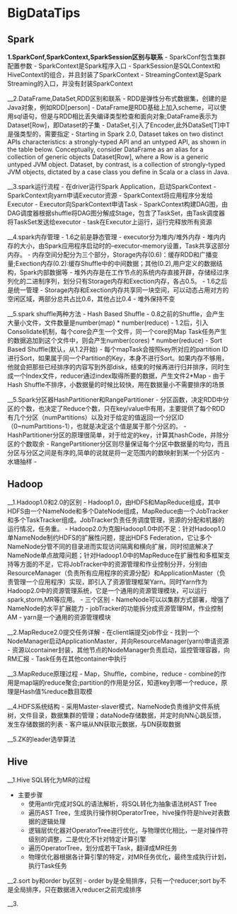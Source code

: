 # BigDataTips

## Spark 

__1.SparkConf,SparkContext,SparkSession区别与联系__
	 - SparkConf包含集群配置参数
	 - SparkContext是Spark程序入口
	 - SparkSession是SQLContext和HiveContext的组合，并且封装了SparkContext
	 - StreamingContext是Spark Streaming的入口，并没有封装SparkContext

 __2.DataFrame,DataSet,RDD区别和联系
	 - RDD是弹性分布式数据集，创建的是Java对象，例如RDD[person]
	 - DataFrame是RDD基础上加入scheme，可以使用sql语句，但是与RDD相比丢失编译类型检查和面向对象;DataFrame表示为Dataset[Row]，即Dataset的子集
	 - DataSet,引入了Encoder,此外DataSet[T]中T是强类型的，需要指定
	 - Starting in Spark 2.0, Dataset takes on two distinct APIs characteristics: a strongly-typed API and an untyped API, as shown in the table below. Conceptually, consider DataFrame as an alias for a collection of generic objects Dataset[Row], where a Row is a generic untyped JVM object. Dataset, by contrast, is a collection of strongly-typed JVM objects, dictated by a case class you define in Scala or a class in Java.

 __3.spark运行流程
 	- 在driver运行Spark Application，启动SparkContext
 	- SparkContext向yarn申请Executor资源
 	- SparkContext将应用程序分发给Executor
 	- Executor向SparkContext申请Task
 	- SparkContext构建DAG图，由DAG调度器根据shuffle将DAG图分解成Stage，包含了TaskSet，由Task调度器将TaskSet发送给executor
 	- task在Executor上运行，运行完释放所有资源

 __4.spark内存管理
 	- 1.6之前是静态管理
	 	- executor分为堆内/堆外内存
	 	- 堆内内存的大小，由Spark应用程序启动时的–executor-memory设置，Task共享这部分内存。
	 	- 内存空间分配分为三个部分，Storage内存(0.6)：缓存RDD和广播变量;Exection内存(0.2):缓存Shuffle中的中间数据；其他(0.2),用户定义的数据结构，Spark内部数据等
	 	- 堆外内存是在工作节点的系统内存直接开辟，存储经过序列化的二进制序列，划分只有Storage内存和Exection内存，各占0.5。
	 - 1.6之后是统一管理
	 	- Storage内存和Exection内存共享同一块空间，可以动态占用对方的空闲区域，两部分总共占比0.6，其他占比0.4
	 	- 堆外保持不变

__5.spark shuffle两种方法 
	- Hash Based Shuffle
		- 0.8之前的Shuffle，会产生大量小文件，文件数量是number(map) * number(reduce)
		- 1.2后，引入Consolidate机制，每个core会产生一个文件，同一个core的Map Task任务产生的数据追加到这个文件中，则会产生number(cores) * number(reduce)
	- Sort Based Shuffle(默认，从1.2开始)
		- 每个mapTask会按照key所对应的partition ID进行Sort，如果属于同一个Partition的Key，本身不进行Sort。如果内存不够用，他就会把那些已经排序的内容写到外部disk，结束的时候再进行归并排序，同时生成一个Index文件，reducer通过index取得所要的数据，产生文件2*Map
	- 由于Hash Shuffle不排序，小数据量的时候比较快，用在数据量小不需要排序的场景

__5.Spark分区器HashPartitioner和RangePartitioner
	- 分区函数，决定RDD中分区的个数，也决定了Reduce个数，只在key/value中有用，主要提供了每个RDD有几个分区（numPartitions）以及对于给定的值返回一个分区ID（0~numPartitions-1），也就是决定这个值是属于那个分区的。
	- HashPartitioner分区的原理很简单，对于给定的key，计算其hashCode，并除分区的个数取余
	- RangePartitioner分区则尽量保证每个分区中数据量的均匀，而且分区与分区之间是有序的,简单的说就是将一定范围内的数映射到某一个分区内
		- 水塘抽样
		- 




 ## Hadoop
 __1.Hadoop1.0和2.0的区别
	 - Hadoop1.0，由HDFS和MapReduce组成，其中HDFS由一个NameNode和多个DateNode组成，MapReduce由一个JobTracker和多个TaskTracker组成。JobTracker负责任务调度管理，资源的分配和机器的运行情况，任务重。
	 - Hadoop2.0为克服Hadoop1.0中的不足：针对Hadoop1.0单NameNode制约HDFS的扩展性问题，提出HDFS Federation，它让多个NameNode分管不同的目录进而实现访问隔离和横向扩展，同时彻底解决了NameNode单点故障问题；针对Hadoop1.0中的MapReduce在扩展性和多框架支持等方面的不足，它将JobTracker中的资源管理和作业控制分开，分别由ResourceManager（负责所有应用程序的资源分配）和ApplicationMaster（负责管理一个应用程序）实现，即引入了资源管理框架Yarn。同时Yarn作为Hadoop2.0中的资源管理系统，它是一个通用的资源管理模块，可以运行spark,storm,MR等应用。
	 - 三个区别
		 - NameNode可以以集群方式部署，增强了NameNode的水平扩展能力
		 - jobTracker的功能拆分成资源管理RM，作业控制AM
		 - yarn是一个通用的资源管理模块

 __2.MapReduce2.0提交任务详解
 	- 在client端提交job作业
 	- 找到一个NodeManager启动ApplicationMaster，并向ResourceManager(yarn)申请资源
 	- 资源以container封装，其他节点的NodeManager负责启动，监控管理容器，向RM汇报
 	- Task任务在其他container中执行

 __3.MapReduce原理过程
 	- Map，Shuffle，combine，reduce
 	- combine的作用是map端的reduce聚合;partition的作用是分区，知道key到哪一个reduce，原理是Hash值%reduce数目取模

 __4.HDFS系统结构
 	- 采用Master-slaver模式，NameNode负责维护文件系统树，文件目录，数据集群的管理；dataNode存储数据，并定时向NN心跳反馈，发生存储数据的列表
 	- 客户端从NN获取元数据，与DN获取数据

 __5.ZK的leader选举算法


 ## Hive
 __1.Hive SQL转化为MR的过程
 - 主要步骤
 	- 使用antlr完成对SQL的语法解析，将SQL转化为抽象语法树AST Tree
 	- 遍历AST Tree，生成执行操作树OperatorTree，hive操作符是hive对表数据的逻辑处理
 	- 逻辑层优化器对OperatorTree进行优化，与物理优化相比，一是对操作符级别的调整，二是优化不针对特定计算引擎
 	- 遍历OperatorTree，划分成若干Task，翻译成MR任务
 	- 物理优化器根据各计算引擎的特定，对MR任务优化，最终生成执行计划，执行Task任务

__2.sort by和order by区别
	- order by是全局排序，只有一个reducer;sort by不是全局排序，只在数据进入reducer之前完成排序

__3.


 


